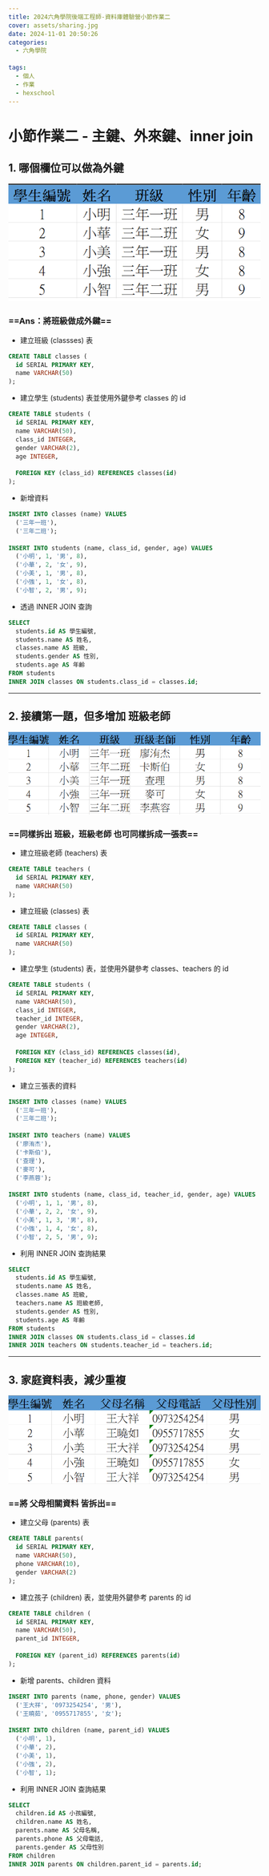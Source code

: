 ```yaml
---
title: 2024六角學院後端工程師-資料庫體驗營小節作業二
cover: assets/sharing.jpg
date: 2024-11-01 20:50:26
categories:
  - 六角學院

tags:
  - 個人
  - 作業
  - hexschool
---
```


# 小節作業二 - 主鍵、外來鍵、inner join

## 1. 哪個欄位可以做為外鍵

![students](/images/hexschool/hexback-hw2/number_one.png)

### ==Ans：將班級做成外鍵==

- 建立班級 (classses) 表

```sql sql
CREATE TABLE classes (
  id SERIAL PRIMARY KEY,
  name VARCHAR(50)
);
```

- 建立學生 (students) 表並使用外鍵參考 classes 的 id

```sql sql
CREATE TABLE students (
  id SERIAL PRIMARY KEY,
  name VARCHAR(50),
  class_id INTEGER,
  gender VARCHAR(2),
  age INTEGER,

  FOREIGN KEY (class_id) REFERENCES classes(id)
);
```

- 新增資料

```sql sql
INSERT INTO classes (name) VALUES
  ('三年一班'),
  ('三年二班');

INSERT INTO students (name, class_id, gender, age) VALUES
  ('小明', 1, '男', 8),
  ('小華', 2, '女', 9),
  ('小美', 1, '男', 8),
  ('小強', 1, '女', 8),
  ('小智', 2, '男', 9);
```

- 透過 INNER JOIN 查詢

```sql sql
SELECT
  students.id AS 學生編號,
  students.name AS 姓名,
  classes.name AS 班級,
  students.gender AS 性別,
  students.age AS 年齡
FROM students
INNER JOIN classes ON students.class_id = classes.id;
```

---

## 2. 接續第一題，但多增加 班級老師

![students2](/images/hexschool/hexback-hw2/number_two.png)

### ==同樣拆出 **班級，班級老師** 也可同樣拆成一張表==

- 建立班級老師 (teachers) 表

```sql sql
CREATE TABLE teachers (
  id SERIAL PRIMARY KEY,
  name VARCHAR(50)
);
```

- 建立班級 (classes) 表

```sql sql
CREATE TABLE classes (
  id SERIAL PRIMARY KEY,
  name VARCHAR(50)
);
```

- 建立學生 (students) 表，並使用外鍵參考 classes、teachers 的 id

```sql sql
CREATE TABLE students (
  id SERIAL PRIMARY KEY,
  name VARCHAR(50),
  class_id INTEGER,
  teacher_id INTEGER,
  gender VARCHAR(2),
  age INTEGER,

  FOREIGN KEY (class_id) REFERENCES classes(id),
  FOREIGN KEY (teacher_id) REFERENCES teachers(id)
);
```

- 建立三張表的資料

```sql sql
INSERT INTO classes (name) VALUES
  ('三年一班'),
  ('三年二班');

INSERT INTO teachers (name) VALUES
  ('廖洧杰'),
  ('卡斯伯'),
  ('查理'),
  ('麥可'),
  ('李燕蓉');

INSERT INTO students (name, class_id, teacher_id, gender, age) VALUES
  ('小明', 1, 1, '男', 8),
  ('小華', 2, 2, '女', 9),
  ('小美', 1, 3, '男', 8),
  ('小強', 1, 4, '女', 8),
  ('小智', 2, 5, '男', 9);
```

- 利用 INNER JOIN 查詢結果

```sql sql
SELECT
  students.id AS 學生編號,
  students.name AS 姓名,
  classes.name AS 班級,
  teachers.name AS 班級老師,
  students.gender AS 性別,
  students.age AS 年齡
FROM students
INNER JOIN classes ON students.class_id = classes.id
INNER JOIN teachers ON students.teacher_id = teachers.id;
```

---

## 3. 家庭資料表，減少重複

![families](/images/hexschool/hexback-hw2/number_three.png)

### ==將 **父母相關資料** 皆拆出==

- 建立父母 (parents) 表

```sql sql
CREATE TABLE parents(
  id SERIAL PRIMARY KEY,
  name VARCHAR(50),
  phone VARCHAR(10),
  gender VARCHAR(2)
);
```

- 建立孩子 (children) 表，並使用外鍵參考 parents 的 id

```sql sql
CREATE TABLE children (
  id SERIAL PRIMARY KEY,
  name VARCHAR(50),
  parent_id INTEGER,

  FOREIGN KEY (parent_id) REFERENCES parents(id)
);
```

- 新增 parents、children 資料

```sql sql
INSERT INTO parents (name, phone, gender) VALUES
  ('王大祥', '0973254254', '男'),
  ('王曉茹', '0955717855', '女');

INSERT INTO children (name, parent_id) VALUES
  ('小明', 1),
  ('小華', 2),
  ('小美', 1),
  ('小強', 2),
  ('小智', 1);
```

- 利用 INNER JOIN 查詢結果

```sql sql
SELECT
  children.id AS 小孩編號,
  children.name AS 姓名,
  parents.name AS 父母名稱,
  parents.phone AS 父母電話,
  parents.gender AS 父母性別
FROM children
INNER JOIN parents ON children.parent_id = parents.id;
```
